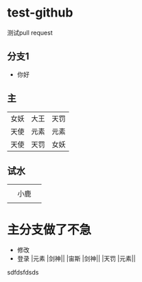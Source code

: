 # test-github
测试pull request

## 分支1

- 你好

## 主
||||
|:---:|:---:|:---:|
|女妖  | 大王|  天罚|
|天使| 元素|  元素|
|天使| 天罚  |女妖|



## 试水

||||
|:---:|:---:|:---:|
| |||
| |小鹿||
||||

# 主分支做了不急


- 修改
- 登录
|元素 |剑神||
|宙斯 |剑神||
|天罚 |元素||

sdfdsfdsds
